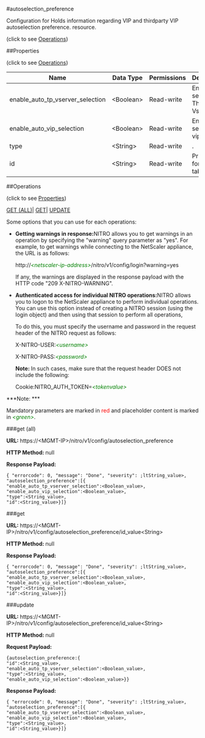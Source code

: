 #autoselection_preference



Configuration for Holds information regarding VIP and thirdparty VIP autoselection preference. resource.

<span>(click to see [Operations](#operations))</span>



##Properties 

<span>(click to see [Operations](#operations))</span>





<table><thead><tr><th>Name</th><th>Data Type</th><th>Permissions</th><th>Description</th></tr></thead><tbody><tr><td>enable_auto_tp_vserver_selection</td><td>&lt;Boolean></td><td>Read-write</td><td>Enable auto selection of Third Party Vservers.</td></tr><tr><td>enable_auto_vip_selection</td><td>&lt;Boolean></td><td>Read-write</td><td>Enable auto selection of vips.</td></tr><tr><td>type</td><td>&lt;String></td><td>Read-write</td><td>.</td></tr><tr><td>id</td><td>&lt;String></td><td>Read-write</td><td>Primary key for this table..</td></tr></tbody></table>

##Operations 

<span>(click to see [Properties](#properties))</span>





[GET (ALL)](#get-all)| [GET](#get)| [UPDATE](#update)





Some options that you can use for each operations:

<ul><li><p><b>Getting warnings in response:</b>NITRO allows you to get warnings in an operation by specifying the "warning" query parameter as "yes". For example, to get warnings while connecting to the NetScaler appliance, the URL is as follows:</p><p>http://<span style="color:green;font-style:italic;">&lt;netscaler-ip-address&gt;</span>/nitro/v1/config/login?warning=yes</p><p>If any, the warnings are displayed in the response payload with the HTTP code "209 X-NITRO-WARNING".</p></li><li><p><b>Authenticated access for individual NITRO operations:</b>NITRO allows you to logon to the NetScaler appliance to perform individual operations. You can use this option instead of creating a NITRO session (using the login object) and then using that session to perform all operations,</p><p>To do this, you must specify the username and password in the request header of the NITRO request as follows:</p><p>X-NITRO-USER:<span style="color:green;font-style:italic;">&lt;username&gt;</span></p><p>X-NITRO-PASS:<span style="color:green;font-style:italic;">&lt;password&gt;</span></p><p><b>Note: </b>In such cases, make sure that the request header DOES not include the following:</p><p>Cookie:NITRO_AUTH_TOKEN=<span style="color:green;font-style:italic;">&lt;tokenvalue&gt;</span></p></li></ul>







***Note: *** 

Mandatory parameters are marked in <span style="color:#FF0000;">red</span> and placeholder content is marked in <span style="color:green;font-style:italic">&lt;green&gt;</span>.



###get (all)







<b>URL: </b>https://&lt;MGMT-IP&gt;/nitro/v1/config/autoselection_preference

<b>HTTP Method: </b>null

<b>Response Payload: </b>
```
{ "errorcode": 0, "message": "Done", "severity": ;ltString_value>, "autoselection_preference":[{
"enable_auto_tp_vserver_selection":<Boolean_value>,
"enable_auto_vip_selection":<Boolean_value>,
"type":<String_value>,
"id":<String_value>}]}
```







###get







<b>URL: </b>https://&lt;MGMT-IP&gt;/nitro/v1/config/autoselection_preference/id_value&lt;String&gt;

<b>HTTP Method: </b>null

<b>Response Payload: </b>
```
{ "errorcode": 0, "message": "Done", "severity": ;ltString_value>, "autoselection_preference":[{
"enable_auto_tp_vserver_selection":<Boolean_value>,
"enable_auto_vip_selection":<Boolean_value>,
"type":<String_value>,
"id":<String_value>}]}
```







###update







<b>URL: </b>https://&lt;MGMT-IP&gt;/nitro/v1/config/autoselection_preference/id_value&lt;String&gt;

<b>HTTP Method: </b>null

<b>Request Payload: </b>
```
{autoselection_preference:{
"id":<String_value>,
"enable_auto_tp_vserver_selection":<Boolean_value>,
"type":<String_value>,
"enable_auto_vip_selection":<Boolean_value>}}
```

<b>Response Payload: </b>
```
{ "errorcode": 0, "message": "Done", "severity": ;ltString_value>, "autoselection_preference":[{
"enable_auto_tp_vserver_selection":<Boolean_value>,
"enable_auto_vip_selection":<Boolean_value>,
"type":<String_value>,
"id":<String_value>}]}
```







